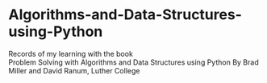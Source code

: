 # Algorithms-and-Data-Structures-using-Python<br>
Records of my learning with the book<br>
Problem Solving with Algorithms and Data Structures using Python By Brad Miller and David Ranum, Luther College
